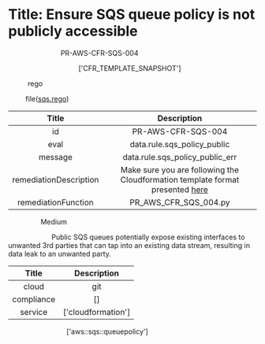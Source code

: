 



# Title: Ensure SQS queue policy is not publicly accessible


***<font color="white">Master Test Id:</font>*** PR-AWS-CFR-SQS-004

***<font color="white">Master Snapshot Id:</font>*** ['CFR_TEMPLATE_SNAPSHOT']

***<font color="white">type:</font>*** rego

***<font color="white">rule:</font>*** file([sqs.rego])  
  
  
  
  

|Title|Description|
| :---: | :---: |
|id|PR-AWS-CFR-SQS-004|
|eval|data.rule.sqs_policy_public|
|message|data.rule.sqs_policy_public_err|
|remediationDescription|Make sure you are following the Cloudformation template format presented <a href='https://docs.aws.amazon.com/AWSCloudFormation/latest/UserGuide/aws-resource-sqs-queuepolicy.html#cfn-sqs-queuepolicy-policydocument' target='_blank'>here</a>|
|remediationFunction|PR_AWS_CFR_SQS_004.py|


***<font color="white">Severity:</font>*** Medium

***<font color="white">Description:</font>*** Public SQS queues potentially expose existing interfaces to unwanted 3rd parties that can tap into an existing data stream, resulting in data leak to an unwanted party.  
  
  

|Title|Description|
| :---: | :---: |
|cloud|git|
|compliance|[]|
|service|['cloudformation']|


***<font color="white">Resource Types:</font>*** ['aws::sqs::queuepolicy']


[sqs.rego]: https://github.com/prancer-io/prancer-compliance-test/tree/master/aws/iac/sqs.rego
